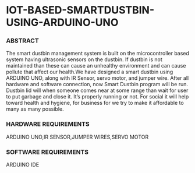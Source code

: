 # IOT-BASED-SMARTDUSTBIN-USING-ARDUINO-UNO

### ABSTRACT
The smart dustbin management system is built on the microcontroller based system having ultrasonic sensors on the dustbin. If dustbin is not maintained than these can cause an unhealthy 
environment and can cause pollute that affect our health.We have designed a smart dustbin using ARDUINO UNO, along with IR Sensor, servo motor, and  jumper wire. After all hardware and software 
connection, now Smart Dustbin program will be run. Dustbin lid will when someone comes near at some range than wait for user to put garbage and close it. It’s properly 
running or not. For social it will help toward health and hygiene, for business for we try to make it affordable to many as many possible.

### HARDWARE REQUIREMENTS
ARDUINO UNO,IR SENSOR,JUMPER WIRES,SERVO MOTOR

### SOFTWARE REQUIREMENTS
ARDUINO IDE

